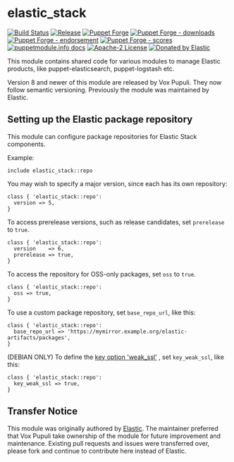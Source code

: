 # elastic_stack

[![Build Status](https://github.com/voxpupuli/puppet-elastic_stack/workflows/CI/badge.svg)](https://github.com/voxpupuli/puppet-elastic_stack/actions?query=workflow%3ACI)
[![Release](https://github.com/voxpupuli/puppet-elastic_stack/actions/workflows/release.yml/badge.svg)](https://github.com/voxpupuli/puppet-elastic_stack/actions/workflows/release.yml)
[![Puppet Forge](https://img.shields.io/puppetforge/v/puppet/elastic_stack.svg)](https://forge.puppetlabs.com/puppet/elastic_stack)
[![Puppet Forge - downloads](https://img.shields.io/puppetforge/dt/puppet/elastic_stack.svg)](https://forge.puppetlabs.com/puppet/elastic_stack)
[![Puppet Forge - endorsement](https://img.shields.io/puppetforge/e/puppet/elastic_stack.svg)](https://forge.puppetlabs.com/puppet/elastic_stack)
[![Puppet Forge - scores](https://img.shields.io/puppetforge/f/puppet/elastic_stack.svg)](https://forge.puppetlabs.com/puppet/elastic_stack)
[![puppetmodule.info docs](http://www.puppetmodule.info/images/badge.png)](http://www.puppetmodule.info/m/puppet-elastic_stack)
[![Apache-2 License](https://img.shields.io/github/license/voxpupuli/puppet-elastic_stack.svg)](LICENSE)
[![Donated by Elastic](https://img.shields.io/badge/donated%20by-Elastic-fb7047.svg)](#transfer-notice)

This module contains shared code for various modules to manage Elastic
products, like puppet-elasticsearch, puppet-logstash etc.

Version 8 and newer of this module are released by Vox Pupuli. They now follow
semantic versioning. Previously the module was maintained by Elastic.

## Setting up the Elastic package repository

This module can configure package repositories for Elastic Stack components.

Example:

```puppet
include elastic_stack::repo
```

You may wish to specify a major version, since each has its own repository:

```puppet
class { 'elastic_stack::repo':
  version => 5,
}
```

To access prerelease versions, such as release candidates, set `prerelease` to `true`.

```puppet
class { 'elastic_stack::repo':
  version    => 6,
  prerelease => true,
}
```

To access the repository for OSS-only packages, set `oss` to `true`.

```puppet
class { 'elastic_stack::repo':
  oss => true,
}
```

To use a custom package repository, set `base_repo_url`, like this:

```puppet
class { 'elastic_stack::repo':
  base_repo_url => 'https://mymirror.example.org/elastic-artifacts/packages',
}
```

(DEBIAN ONLY) To define the [key option 'weak_ssl'](https://github.com/puppetlabs/puppetlabs-apt/blob/8927af46c0bb430be677bc919323c133204a253d/REFERENCE.md#weak_ssl) , set `key_weak_ssl`, like this:

```puppet
class { 'elastic_stack::repo':
  key_weak_ssl => true,
}
```

## Transfer Notice

This module was originally authored by [Elastic](https://www.elastic.co).
The maintainer preferred that Vox Pupuli take ownership of the module for future improvement and maintenance.
Existing pull requests and issues were transferred over, please fork and continue to contribute here instead of Elastic.

